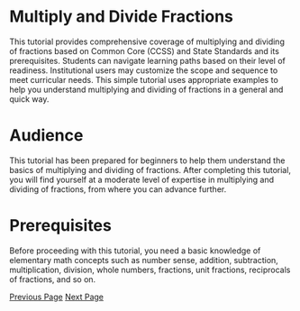 # Multiply and Divide Fractions
This tutorial provides comprehensive coverage of multiplying and dividing of fractions based on Common Core (CCSS) and State Standards and its prerequisites. Students can navigate learning paths based on their level of readiness. Institutional users may customize the scope and sequence to meet curricular needs. This simple tutorial uses appropriate examples to help you understand multiplying and dividing of fractions in a general and quick way.

# Audience
This tutorial has been prepared for beginners to help them understand the basics of multiplying and dividing of fractions. After completing this tutorial, you will find yourself at a moderate level of expertise in multiplying and dividing of fractions, from where you can advance further.

# Prerequisites
Before proceeding with this tutorial, you need a basic knowledge of elementary math concepts such as number sense, addition, subtraction, multiplication, division, whole numbers, fractions, unit fractions, reciprocals of fractions, and so on.


[Previous Page](../multiply_and_divide_fractions/index.md) [Next Page](../multiply_and_divide_fractions/product_of_unit_fraction_and_whole_number.md) 
